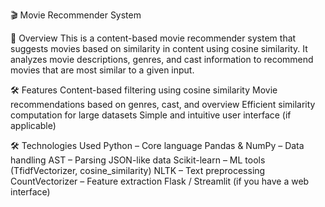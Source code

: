 🎬 Movie Recommender System

📌 Overview
This is a content-based movie recommender system that suggests movies based on similarity in content using cosine similarity. It analyzes movie descriptions, genres, and cast information to recommend movies that are most similar to a given input.

🛠️ Features
Content-based filtering using cosine similarity
Movie recommendations based on genres, cast, and overview
Efficient similarity computation for large datasets
Simple and intuitive user interface (if applicable)

🛠️ Technologies Used
Python – Core language
Pandas & NumPy – Data handling
AST – Parsing JSON-like data
Scikit-learn – ML tools (TfidfVectorizer, cosine_similarity)
NLTK – Text preprocessing
CountVectorizer – Feature extraction
Flask / Streamlit (if you have a web interface)
